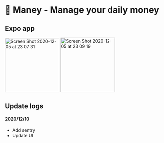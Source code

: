 # 🚀 Maney - Manage your daily money

## Expo app

<img width="175" alt="Screen Shot 2020-12-05 at 23 07 31" src="https://user-images.githubusercontent.com/47516405/101245280-13db1100-374f-11eb-9756-026bcd9240b0.png">
<img width="176" alt="Screen Shot 2020-12-05 at 23 09 19" src="https://user-images.githubusercontent.com/47516405/101245282-150c3e00-374f-11eb-90fb-fa078ca64f2b.png">

## Update logs

#### 2020/12/10

- Add sentry
- Update UI
